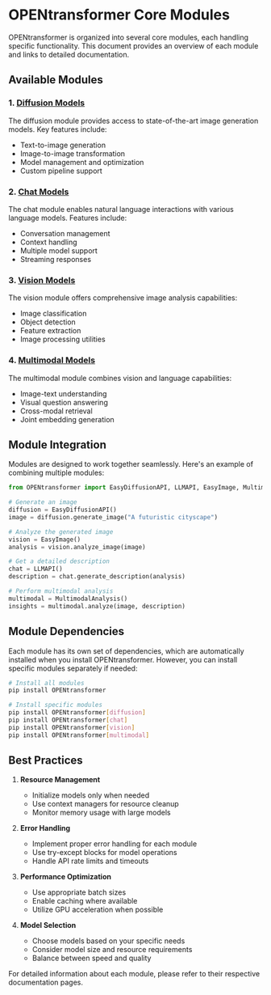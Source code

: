 # OPENtransformer Core Modules

OPENtransformer is organized into several core modules, each handling specific functionality. This document provides an overview of each module and links to detailed documentation.

## Available Modules

### 1. [Diffusion Models](diffusion.md)
The diffusion module provides access to state-of-the-art image generation models. Key features include:
- Text-to-image generation
- Image-to-image transformation
- Model management and optimization
- Custom pipeline support

### 2. [Chat Models](chat.md)
The chat module enables natural language interactions with various language models. Features include:
- Conversation management
- Context handling
- Multiple model support
- Streaming responses

### 3. [Vision Models](vision.md)
The vision module offers comprehensive image analysis capabilities:
- Image classification
- Object detection
- Feature extraction
- Image processing utilities

### 4. [Multimodal Models](multimodal.md)
The multimodal module combines vision and language capabilities:
- Image-text understanding
- Visual question answering
- Cross-modal retrieval
- Joint embedding generation

## Module Integration

Modules are designed to work together seamlessly. Here's an example of combining multiple modules:

```python
from OPENtransformer import EasyDiffusionAPI, LLMAPI, EasyImage, MultimodalAnalysis

# Generate an image
diffusion = EasyDiffusionAPI()
image = diffusion.generate_image("A futuristic cityscape")

# Analyze the generated image
vision = EasyImage()
analysis = vision.analyze_image(image)

# Get a detailed description
chat = LLMAPI()
description = chat.generate_description(analysis)

# Perform multimodal analysis
multimodal = MultimodalAnalysis()
insights = multimodal.analyze(image, description)
```

## Module Dependencies

Each module has its own set of dependencies, which are automatically installed when you install OPENtransformer. However, you can install specific modules separately if needed:

```bash
# Install all modules
pip install OPENtransformer

# Install specific modules
pip install OPENtransformer[diffusion]
pip install OPENtransformer[chat]
pip install OPENtransformer[vision]
pip install OPENtransformer[multimodal]
```

## Best Practices

1. **Resource Management**
   - Initialize models only when needed
   - Use context managers for resource cleanup
   - Monitor memory usage with large models

2. **Error Handling**
   - Implement proper error handling for each module
   - Use try-except blocks for model operations
   - Handle API rate limits and timeouts

3. **Performance Optimization**
   - Use appropriate batch sizes
   - Enable caching where available
   - Utilize GPU acceleration when possible

4. **Model Selection**
   - Choose models based on your specific needs
   - Consider model size and resource requirements
   - Balance between speed and quality

For detailed information about each module, please refer to their respective documentation pages. 